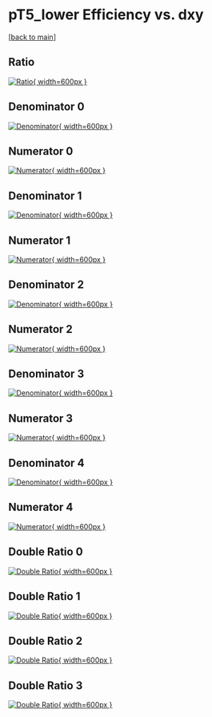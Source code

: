 # pT5_lower Efficiency vs. dxy

[[back to main](./)]



## Ratio

[![Ratio](../mtv/var/pT5_lower_xtr_11_0_eff_dxy.png){ width=600px }](../mtv/var/pT5_lower_xtr_11_0_eff_dxy.pdf)

## Denominator 0

[![Denominator](../mtv/den/pT5_lower_xtr_11_0_eff_dxy_den0.png){ width=600px }](../mtv/den/pT5_lower_xtr_11_0_eff_dxy_den0.pdf)

## Numerator 0

[![Numerator](../mtv/num/pT5_lower_xtr_11_0_eff_dxy_num0.png){ width=600px }](../mtv/num/pT5_lower_xtr_11_0_eff_dxy_num0.pdf)

## Denominator 1

[![Denominator](../mtv/den/pT5_lower_xtr_11_0_eff_dxy_den1.png){ width=600px }](../mtv/den/pT5_lower_xtr_11_0_eff_dxy_den1.pdf)

## Numerator 1

[![Numerator](../mtv/num/pT5_lower_xtr_11_0_eff_dxy_num1.png){ width=600px }](../mtv/num/pT5_lower_xtr_11_0_eff_dxy_num1.pdf)

## Denominator 2

[![Denominator](../mtv/den/pT5_lower_xtr_11_0_eff_dxy_den2.png){ width=600px }](../mtv/den/pT5_lower_xtr_11_0_eff_dxy_den2.pdf)

## Numerator 2

[![Numerator](../mtv/num/pT5_lower_xtr_11_0_eff_dxy_num2.png){ width=600px }](../mtv/num/pT5_lower_xtr_11_0_eff_dxy_num2.pdf)

## Denominator 3

[![Denominator](../mtv/den/pT5_lower_xtr_11_0_eff_dxy_den3.png){ width=600px }](../mtv/den/pT5_lower_xtr_11_0_eff_dxy_den3.pdf)

## Numerator 3

[![Numerator](../mtv/num/pT5_lower_xtr_11_0_eff_dxy_num3.png){ width=600px }](../mtv/num/pT5_lower_xtr_11_0_eff_dxy_num3.pdf)

## Denominator 4

[![Denominator](../mtv/den/pT5_lower_xtr_11_0_eff_dxy_den4.png){ width=600px }](../mtv/den/pT5_lower_xtr_11_0_eff_dxy_den4.pdf)

## Numerator 4

[![Numerator](../mtv/num/pT5_lower_xtr_11_0_eff_dxy_num4.png){ width=600px }](../mtv/num/pT5_lower_xtr_11_0_eff_dxy_num4.pdf)

## Double Ratio 0

[![Double Ratio](../mtv/ratio/pT5_lower_xtr_11_0_eff_dxy_ratio0.png){ width=600px }](../mtv/ratio/pT5_lower_xtr_11_0_eff_dxy_ratio0.pdf)

## Double Ratio 1

[![Double Ratio](../mtv/ratio/pT5_lower_xtr_11_0_eff_dxy_ratio1.png){ width=600px }](../mtv/ratio/pT5_lower_xtr_11_0_eff_dxy_ratio1.pdf)

## Double Ratio 2

[![Double Ratio](../mtv/ratio/pT5_lower_xtr_11_0_eff_dxy_ratio2.png){ width=600px }](../mtv/ratio/pT5_lower_xtr_11_0_eff_dxy_ratio2.pdf)

## Double Ratio 3

[![Double Ratio](../mtv/ratio/pT5_lower_xtr_11_0_eff_dxy_ratio3.png){ width=600px }](../mtv/ratio/pT5_lower_xtr_11_0_eff_dxy_ratio3.pdf)


